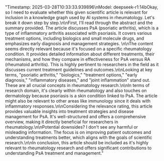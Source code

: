 "<metadata>Timestamp: 2025-03-28T10:33:33.939896\nModel: deepseek-r1:14b</metadata>Okay, so I need to evaluate whether this given scientific article is relevant for inclusion in a knowledge graph used by AI systems in rheumatology. Let's break it down step by step.\n\nFirst, I'll read through the abstract and the summary provided. The article discusses PsA (psoriatic arthritis), which is a type of inflammatory arthritis associated with psoriasis. It covers various treatment options, including biologics and small molecule drugs, and emphasizes early diagnosis and management strategies. \n\nThe content seems directly relevant because it's focused on a specific rheumatology condition. It provides detailed information about different treatments, their mechanisms, and how they compare in effectiveness for PsA versus RA (rheumatoid arthritis). This is highly pertinent to researchers in the field as it discusses current treatment guidelines and outcomes.\n\nLooking at key terms, \"psoriatic arthritis,\" \"biologics,\" \"treatment options,\" \"early diagnosis,\" \"inflammatory diseases,\" and \"joint inflammation\" stand out. These are all crucial concepts in rheumatology research.\n\nIn terms of research domain, it's clearly within rheumatology and also touches on dermatology because psoriasis is a skin condition linked to PsA. The article might also be relevant to other areas like immunology since it deals with inflammatory responses.\n\nConsidering the relevance rating, this article provides valuable insights into treatment strategies and disease management for PsA. It's well-structured and offers a comprehensive overview, making it directly beneficial for researchers in rheumatology.\n\nPotential downsides? I don't see any harmful or misleading information. The focus is on improving patient outcomes and understanding treatments better, which aligns with the goals of scientific research.\n\nIn conclusion, this article should be included as it's highly relevant to rheumatology research and offers significant contributions to understanding PsA treatment and management."